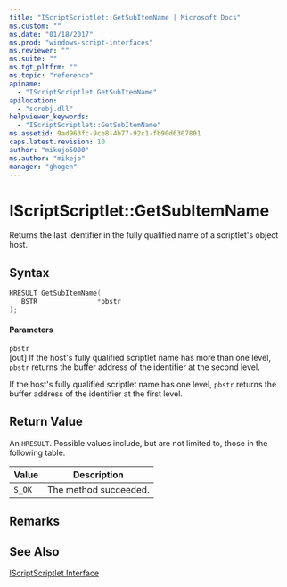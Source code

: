 ```yaml
---
title: "IScriptScriptlet::GetSubItemName | Microsoft Docs"
ms.custom: ""
ms.date: "01/18/2017"
ms.prod: "windows-script-interfaces"
ms.reviewer: ""
ms.suite: ""
ms.tgt_pltfrm: ""
ms.topic: "reference"
apiname: 
  - "IScriptScriptlet.GetSubItemName"
apilocation: 
  - "scrobj.dll"
helpviewer_keywords: 
  - "IScriptScriptlet::GetSubItemName"
ms.assetid: 9ad963fc-9ce8-4b77-92c1-fb90d6307801
caps.latest.revision: 10
author: "mikejo5000"
ms.author: "mikejo"
manager: "ghogen"
---
```

# IScriptScriptlet::GetSubItemName
Returns the last identifier in the fully qualified name of a scriptlet's object host.  
  
## Syntax  
  
```cpp
HRESULT GetSubItemName(  
   BSTR               *pbstr  
);  
```  
  
#### Parameters  
 `pbstr`  
 [out] If the host's fully qualified scriptlet name has more than one level, `pbstr` returns the buffer address of the identifier at the second level.  
  
 If the host's fully qualified scriptlet name has one level, `pbstr` returns the buffer address of the identifier at the first level.  
  
## Return Value  
 An `HRESULT`. Possible values include, but are not limited to, those in the following table.  
  
|Value|Description|  
|-----------|-----------------|  
|`S_OK`|The method succeeded.|  
  
## Remarks  
  
## See Also  
 [IScriptScriptlet Interface](../../winscript/reference/iscriptscriptlet-interface.md)